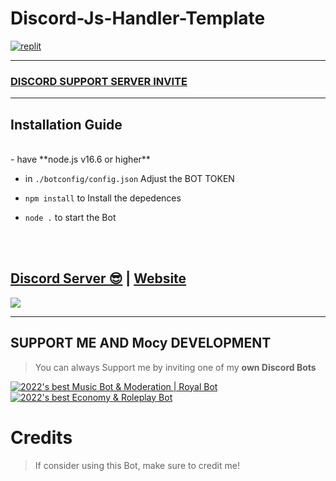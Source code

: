 # Discord-Js-Handler-Template



[![replit](https://cdn.discordapp.com/attachments/900313074203000883/980371695972012092/1653809222071.jpg)](https://repl.it/github/MrrVit665/Discord-Js-Handler-Template)

***


### [**DISCORD SUPPORT SERVER INVITE**](https://support.mocy.ml/)

***

## Installation Guide

<br/>
- have **node.js v16.6 or higher**

- in `./botconfig/config.json` Adjust the BOT TOKEN


- `npm install` to Install the depedences

- `node .` to start the Bot

<br/>
<br/>



## [Discord Server 😎](https://support.mocy.m) | [Website](https://john-david.netlify.app/)
<a href="https://support.mocy.ml/"><img src="https://cdn.discordapp.com/attachments/947175223621464144/951460103314354196/Picsart_22-03-09_18-49-59-227.jpg"></a>

***

## SUPPORT ME AND Mocy DEVELOPMENT

> You can always Support me by inviting one of my **own Discord Bots**

[![2022's best Music Bot & Moderation | Royal Bot](https://cdn.discordapp.com/avatars/787260574551375903/8ff2f7d80627f4d4d3773a8af6ee2d87.webp)](https://discord.com/oauth2/authorize?client_id=787260574551375903&permissions=37088600&scope=bot%20applications.commands)
[![2022's best Economy & Roleplay Bot](https://cdn.discordapp.com/avatars/911524784809058304/6a0933e7d639e2e33dd98bde9913b569.webp)](https://discord.com/oauth2/authorize?client_id=911524784809058304&permissions=8&scope=bot%20applications.commands)

# Credits

> If consider using this Bot, make sure to credit me!
